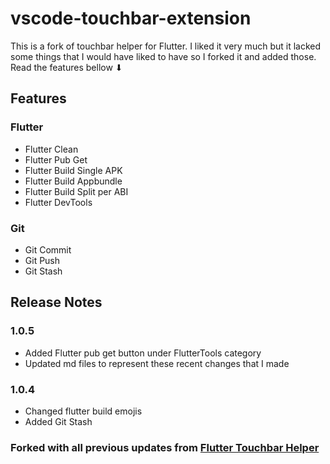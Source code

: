 # vscode-touchbar-extension
This is a fork of touchbar helper for Flutter. I liked it very much but it lacked some things that I would have liked to have so I forked it and added those. 
Read the features bellow ⬇


## Features
### Flutter 
- Flutter Clean
- Flutter Pub Get
- Flutter Build Single APK
- Flutter Build Appbundle
- Flutter Build Split per ABI
- Flutter DevTools
### Git
- Git Commit
- Git Push
- Git Stash

<!-- 
![Screenshot Main]("")
![Screenshot Git]("")
![Screenshot Tools]("")
![Screensho𐬇t Build]("") -->


## Release Notes

### 1.0.5
- Added Flutter pub get button under FlutterTools category
- Updated md files to represent these recent changes that I made

### 1.0.4
- Changed flutter build emojis
- Added Git Stash

### Forked with all previous updates from [Flutter Touchbar Helper](https://github.com/yusriltakeuchi/flutter-touchbar-helper)



